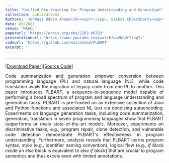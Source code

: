 ```yaml
---
title: "Unified Pre-training for Program Understanding and Generation"
collection: publications
Authors: '<b>Wasi Uddin Ahmad</b><sup>*</sup>, Saikat Chakraborty<sup>*</sup>, Baishakhi Ray, and Kai-Wei Chang.'
date: 03/2021
venue: 'NAACL'
paperurl: 'https://arxiv.org/abs/2103.06333'
presentationurl: 'https://www.youtube.com/watch?v=VNqVrYtpgTc'
codeurl: 'https://github.com/wasiahmad/PLBART'
excerpt: ''
---
```

---
<a href='https://arxiv.org/pdf/2103.06333.pdf' target="_blank">[Download Paper]</a><a href='https://github.com/wasiahmad/PLBART' target="_blank">[Source Code]</a>

<p align="justify">
Code summarization and generation empower conversion between programming language (PL) and natural language (NL), while code translation avails the migration of legacy code from one PL to another. This paper introduces PLBART, a sequence-to-sequence model capable of performing a broad spectrum of program and language understanding and generation tasks. PLBART is pre-trained on an extensive collection of Java and Python functions and associated NL text via denoising autoencoding. Experiments on language generation tasks, including code summarization, generation, translation in seven programming languages show that PLBART outperforms or rivals state-of-the-art models. Moreover, experiments on discriminative tasks, e.g., program repair, clone detection, and vulnerable code detection demonstrate PLBART's effectiveness in program understanding. Furthermore, analysis reveals that PLBART learns program syntax, style (e.g., identifier naming convention), logical flow (e.g., <i>if</i> block inside an <i>else</i> block is equivalent to <i>else if</i> block) that are crucial to program semantics and thus excels even with limited annotations.
</p>

